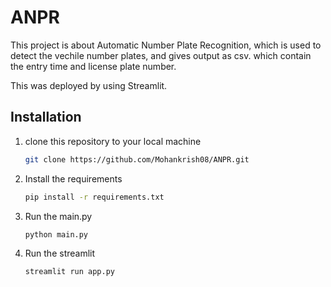 # ANPR

This project is about Automatic Number Plate Recognition, which is used to detect the vechile number plates, and gives output as csv. which contain the entry time and license plate number.

This was deployed by using Streamlit. 

## Installation

1. clone this repository to your local machine
    ```bash
    git clone https://github.com/Mohankrish08/ANPR.git

2. Install the requirements

    ```bash
    pip install -r requirements.txt

3. Run the main.py

    ```bash
    python main.py

4. Run the streamlit

    ```bash
    streamlit run app.py